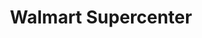 ---
title: "Walmart Supercenter"
url: /austin/walmart-supercenter-west-anderson-lane/
shop: Supermarkt
---